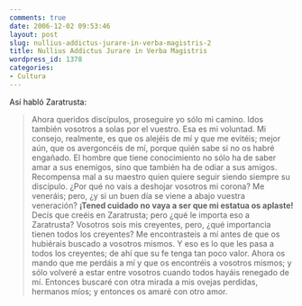 ```yaml
---
comments: true
date: 2006-12-02 09:53:46
layout: post
slug: nullius-addictus-jurare-in-verba-magistris-2
title: Nullius Addictus Jurare in Verba Magistris
wordpress_id: 1378
categories:
- Cultura
---
```


Así habló Zaratrusta:

> Ahora queridos discípulos, proseguire yo sólo mi camino. Idos también vosotros a solas por el vuestro. Esa es mi voluntad. Mi consejo, realmente, es que os alejéis de mí y que me evitéis; mejor aún, que os avergoncéis de mí, porque quién sabe si no os habré engañado. El hombre que tiene conocimiento no sólo ha de saber amar a sus enemigos, sino que también ha de odiar a sus amigos. Recompensa mal a su maestro quien quiere seguir siendo siempre su discípulo. ¿Por qué no vais a deshojar vosotros mi corona? Me veneráis; pero, ¿y si un buen día se viene a abajo vuestra veneración? **¡Tened cuidado no vaya a ser que mi estatua os aplaste!** Decís que creéis en Zaratrusta; pero ¿qué le importa eso a Zaratrusta? Vosotros sois mis creyentes, pero, ¿qué importancia tienen todos los creyentes? Me encontrasteis a mí antes de que os hubiérais buscado a vosotros mismos. Y eso es lo que les pasa a todos los creyentes; de ahí que su fe tenga tan poco valor. Ahora os mando que me perdáis a mí y que os encontréis a vosotros mismos; y sólo volveré a estar entre vosotros cuando todos hayáis renegado de mí. Entonces buscaré con otra mirada a mis ovejas perdidas, hermanos míos; y entonces os amaré con otro amor.
